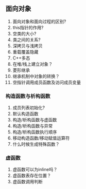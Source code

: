 ## 面向对象
1. 面向对象和面向过程的区别?
2. this指针的作用?
3. 空类的大小?
4. 类之间的关系? 
5. 深拷贝与浅拷贝
6. 重载覆盖隐藏
7. C++多态
8. 在堆/栈上建立对象？      
9. 菱形继承
10. 继承机制中对象的转换？ 
11. 空指针调用成员函数及访问成员变量  


### 构造函数与析构函数
1. 成员列表初始化?
2. 默认构造函数
3. 构造/析构函数与虚函数
4. 构造/析构函数与异常
5. 构造/析构函数执行顺序
6. 移动构造函数/移动赋值运算符
7. 什么时候生成特殊函数？

### 虚函数
1. 虚函数可以为inline吗？
2. 虚函数表存在位置？
3. 虚函数调用判断


